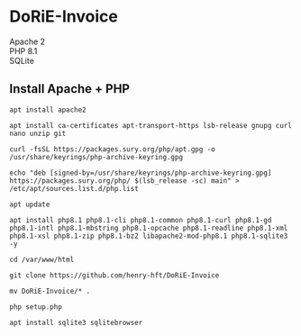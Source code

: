 # DoRiE-Invoice

Apache 2<br>
PHP 8.1<br>
SQLite

## Install Apache + PHP
  
`apt install apache2`

`apt install ca-certificates apt-transport-https lsb-release gnupg curl nano unzip git`

`curl -fsSL https://packages.sury.org/php/apt.gpg -o /usr/share/keyrings/php-archive-keyring.gpg`

`echo "deb [signed-by=/usr/share/keyrings/php-archive-keyring.gpg] https://packages.sury.org/php/ $(lsb_release -sc) main" > /etc/apt/sources.list.d/php.list`

`apt update`

`apt install php8.1 php8.1-cli php8.1-common php8.1-curl php8.1-gd php8.1-intl php8.1-mbstring php8.1-opcache php8.1-readline php8.1-xml php8.1-xsl php8.1-zip php8.1-bz2 libapache2-mod-php8.1 php8.1-sqlite3 -y`

`cd /var/www/html`

`git clone https://github.com/henry-hft/DoRiE-Invoice`

`mv DoRiE-Invoice/* .`

`php setup.php`

`apt install sqlite3 sqlitebrowser`
